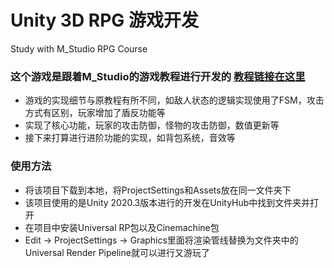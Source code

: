# Unity 3D RPG 游戏开发
Study with M_Studio RPG Course 

### 这个游戏是跟着M_Studio的游戏教程进行开发的 [教程链接在这里](https://www.bilibili.com/video/BV1rf4y1k7vE/?spm_id_from=333.788)

* 游戏的实现细节与原教程有所不同，如敌人状态的逻辑实现使用了FSM，攻击方式有区别，玩家增加了盾反功能等
* 实现了核心功能，玩家的攻击防御，怪物的攻击防御，数值更新等
* 接下来打算进行进阶功能的实现，如背包系统，音效等

### 使用方法
* 将该项目下载到本地，将ProjectSettings和Assets放在同一文件夹下
* 该项目使用的是Unity 2020.3版本进行的开发在UnityHub中找到文件夹并打开
* 在项目中安装Universal RP包以及Cinemachine包
* Edit → ProjectSettings → Graphics里面将渲染管线替换为文件夹中的Universal Render Pipeline就可以进行又游玩了
